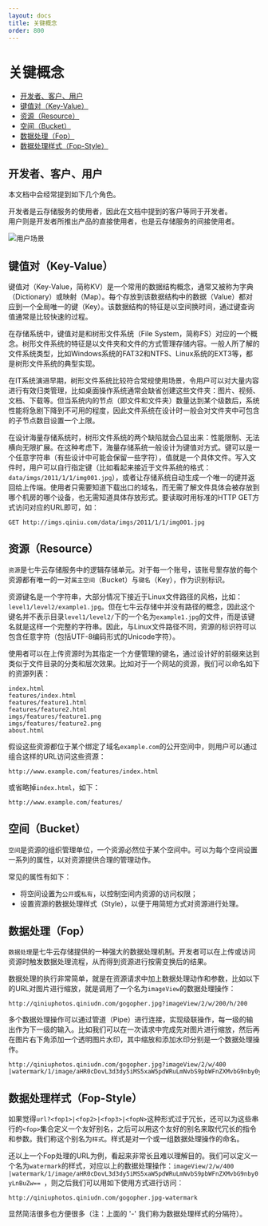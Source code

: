 ```yaml
---
layout: docs
title: 关键概念
order: 800
---
```

<a id="concepts"></a>
# 关键概念

- [开发者、客户、用户](#user)
- [键值对（Key-Value）](#key-value)
- [资源（Resource）](#resource)
- [空间（Bucket）](#bucket)
- [数据处理（Fop）](#fop)
- [数据处理样式（Fop-Style）](#style)

<a id="user"></a>
## 开发者、客户、用户

本文档中会经常提到如下几个角色。

开发者是云存储服务的使用者，因此在文档中提到的客户等同于开发者。  
用户则是开发者所推出产品的直接使用者，也是云存储服务的间接使用者。  

![用户场景](img/usecase.png "用户场景")

<a id="key-value"></a>
## 键值对（Key-Value）

键值对（Key-Value，简称KV）是一个常用的数据结构概念，通常又被称为字典（Dictionary）或映射（Map）。每个存放到该数据结构中的数据（Value）都对应到一个全局唯一的键（Key）。该数据结构的特征是以空间换时间，通过键查询值通常是比较快速的过程。

在存储系统中，键值对是和树形文件系统（File System，简称FS）对应的一个概念。树形文件系统的特征是以文件夹和文件的方式管理存储内容。一般人所了解的文件系统类型，比如Windows系统的FAT32和NTFS、Linux系统的EXT3等，都是树形文件系统的典型实现。

在IT系统演进早期，树形文件系统比较符合常规使用场景，令用户可以对大量内容进行有效归类管理，比如桌面操作系统通常会缺省创建这些文件夹：图片、视频、文档、下载等。但当系统内的节点（即文件和文件夹）数量达到某个级数后，系统性能将急剧下降到不可用的程度，因此文件系统在设计时一般会对文件夹中可包含的子节点数目设置一个上限。

在设计海量存储系统时，树形文件系统的两个缺陷就会凸显出来：性能限制、无法横向无限扩展。在这种考虑下，海量存储系统一般设计为键值对方式。键可以是一个任意字符串（有些设计中可能会保留一些字符），值就是一个具体文件。写入文件时，用户可以自行指定键（比如看起来接近于文件系统的格式：`data/imgs/2011/1/1/img001.jpg`），或者让存储系统自动生成一个唯一的键并返回给上传端。使用者只需要知道下载出口的域名，而无需了解文件具体会被存放到哪个机房的哪个设备，也无需知道具体存放形式。要读取时用标准的HTTP GET方式访问对应的URL即可，如：

```
GET http://imgs.qiniu.com/data/imgs/2011/1/1/img001.jpg
```

<a id="resource"></a>
## 资源（Resource）

`资源`是七牛云存储服务中的逻辑存储单元。对于每一个账号，该账号里存放的每个资源都有唯一的一对`属主空间`（Bucket）与`键名`（Key），作为识别标识。

资源键名是一个字符串，大部分情况下接近于Linux文件路径的风格，比如：`level1/level2/example1.jpg`。但在七牛云存储中并没有路径的概念，因此这个键名并不表示目录`level1/level2/`下的一个名为`example1.jpg`的文件，而是该键名就是这样一个完整的字符串。因此，与Linux文件路径不同，资源的标识符可以包含任意字符（包括UTF-8编码形式的Unicode字符）。

使用者可以在上传资源时为其指定一个方便管理的键名，通过设计好的前缀来达到类似于文件目录的分类和层次效果。比如对于一个网站的资源，我们可以命名如下的资源列表：

```
index.html
features/index.html
features/feature1.html
features/feature2.html
imgs/features/feature1.png
imgs/features/feature2.png
about.html
```

假设这些资源都位于某个绑定了域名`example.com`的公开空间中，则用户可以通过组合这样的URL访问这些资源：

```
http://www.example.com/features/index.html
``` 

或省略掉`index.html`，如下：

```
http://www.example.com/features/
```

<a id="bucket"></a>
## 空间（Bucket）

`空间`是资源的组织管理单位，一个资源必然位于某个空间中。可以为每个空间设置一系列的属性，以对资源提供合理的管理动作。

常见的属性有如下：

* 将空间设置为`公开`或`私有`，以控制空间内资源的访问权限；
* 设置资源的数据处理样式（Style），以便于用简短方式对资源进行处理。

<a id="fop"></a>
## 数据处理（Fop）

`数据处理`是七牛云存储提供的一种强大的数据处理机制。开发者可以在上传或访问资源时触发数据处理流程，从而得到资源进行按需变换后的结果。

数据处理的执行非常简单，就是在资源请求中加上数据处理动作和参数，比如以下的URL对图片进行缩放，就是调用了一个名为`imageView`的数据处理操作：

```
http://qiniuphotos.qiniudn.com/gogopher.jpg?imageView/2/w/200/h/200
```

多个数据处理操作可以通过管道（Pipe）进行连接，实现级联操作，每一级的输出作为下一级的输入。比如我们可以在一次请求中完成先对图片进行缩放，然后再在图片右下角添加一个透明图片水印，其中缩放和添加水印分别是一个数据处理操作。

```
http://qiniuphotos.qiniudn.com/gogopher.jpg?imageView/2/w/400
|watermark/1/image/aHR0cDovL3d3dy5iMS5xaW5pdWRuLmNvbS9pbWFnZXMvbG9nby0yLnBuZw==
```

<a id="style"></a>
## 数据处理样式（Fop-Style）

如果觉得`url?<fop1>|<fop2>|<fop3>|<fopN>`这种形式过于冗长，还可以为这些串行的`<fop>`集合定义一个友好别名，之后可以用这个友好的别名来取代冗长的指令和参数。我们称这个别名为`样式`。样式是对一个或一组数据处理操作的命名。

还以上一个Fop处理的URL为例，看起来非常长且难以理解目的。我们可以定义一个名为`watermark`的样式，对应以上的数据处理操作：`imageView/2/w/400
|watermark/1/image/aHR0cDovL3d3dy5iMS5xaW5pdWRuLmNvbS9pbWFnZXMvbG9nby0yLnBuZw==
`，则之后我们可以用如下使用方式进行访问：

```
http://qiniuphotos.qiniudn.com/gogopher.jpg-watermark
```

显然简洁很多也方便很多（注：上面的 '-' 我们称为数据处理样式的分隔符）。
